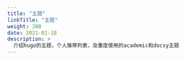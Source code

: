 ```yaml
---
title: "主题"
linkTitle: "主题"
weight: 300
date: 2021-01-18
description: >
  介绍hugo的主题，个人推荐列表，及重度使用的academic和docsy主题
---
```


